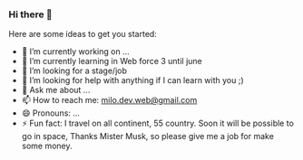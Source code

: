 ### Hi there 👋



Here are some ideas to get you started:

- 🔭 I’m currently working on ...
- 🌱 I’m currently learning in Web force 3 until june
- 👯 I’m looking for a stage/job
- 🤔 I’m looking for help with anything if I can learn with you ;)
- 💬 Ask me about ...
- 📫 How to reach me: milo.dev.web@gmail.com
- 😄 Pronouns: ...
- ⚡ Fun fact: I travel on all continent, 55 country. Soon it will be possible to go in space, Thanks Mister Musk, so please give me a job for make some money.

